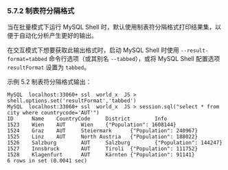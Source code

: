### 5.7.2 制表符分隔格式

当在批量模式下运行 MySQL Shell 时，默认使用制表符分隔格式打印结果集，以便于自动化分析产生更好的输出。

在交互模式下想要获取此输出格式时，启动 MySQL Shell 时使用 `--result-format=tabbed` 命令行选项（或其别名 `--tabbed`），或将 MySQL Shell 配置选项 `resultFormat` 设置为 `tabbed`。

示例 5.2 制表符分隔格式输出：

```
MySQL  localhost:33060+ ssl  world_x  JS > shell.options.set('resultFormat','tabbed')
MySQL  localhost:33060+ ssl  world_x  JS > session.sql("select * from city where countrycode='AUT'")
ID      Name    CountryCode     District        Info
1523    Wien    AUT     Wien    {"Population": 1608144}
1524    Graz    AUT     Steiermark      {"Population": 240967}
1525    Linz    AUT     North Austria   {"Population": 188022}
1526    Salzburg        AUT     Salzburg        {"Population": 144247}
1527    Innsbruck       AUT     Tiroli  {"Population": 111752}
1528    Klagenfurt      AUT     Kärnten {"Population": 91141}
6 rows in set (0.0041 sec)
```

